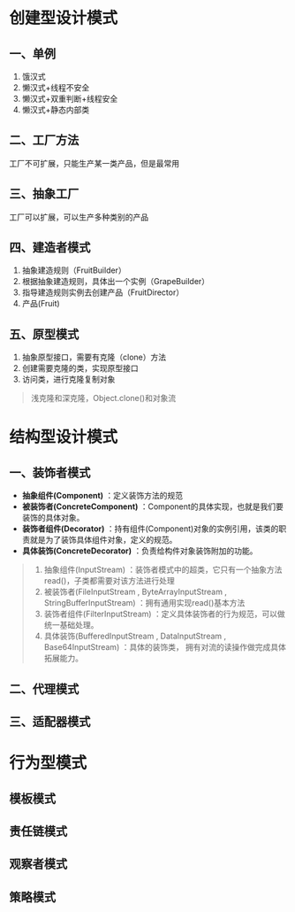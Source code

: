 # 创建型设计模式

## 一、单例
 1. 饿汉式
 2. 懒汉式+线程不安全
 3. 懒汉式+双重判断+线程安全
 4. 懒汉式+静态内部类
 

## 二、工厂方法
工厂不可扩展，只能生产某一类产品，但是最常用

## 三、抽象工厂
工厂可以扩展，可以生产多种类别的产品

## 四、建造者模式
1. 抽象建造规则（FruitBuilder）
2. 根据抽象建造规则，具体出一个实例（GrapeBuilder）
3. 指导建造规则实例去创建产品（FruitDirector）
4. 产品(Fruit)

## 五、原型模式
1. 抽象原型接口，需要有克隆（clone）方法
2. 创建需要克隆的类，实现原型接口
3. 访问类，进行克隆复制对象
> 浅克隆和深克隆，Object.clone()和对象流

# 结构型设计模式

## 一、装饰者模式
- **抽象组件(Component)** ：定义装饰方法的规范
- **被装饰者(ConcreteComponent)** ：Component的具体实现，也就是我们要装饰的具体对象。
- **装饰者组件(Decorator)** ：持有组件(Component)对象的实例引用，该类的职责就是为了装饰具体组件对象，定义的规范。
- **具体装饰(ConcreteDecorator)** ：负责给构件对象装饰附加的功能。
> 1. 抽象组件(InputStream) ：装饰者模式中的超类，它只有一个抽象方法read()，子类都需要对该方法进行处理
> 2. 被装饰者(FileInputStream , ByteArrayInputStream , StringBufferInputStream) ：拥有通用实现read()基本方法
> 3. 装饰者组件(FilterInputStream) ：定义具体装饰者的行为规范，可以做统一基础处理。
> 4. 具体装饰(BufferedInputStream , DataInputStream , Base64InputStream) ：具体的装饰类，
拥有对流的读操作做完成具体拓展能力。

## 二、代理模式
## 三、适配器模式

# 行为型模式
 ## 模板模式
 ## 责任链模式
 ## 观察者模式
 ## 策略模式






